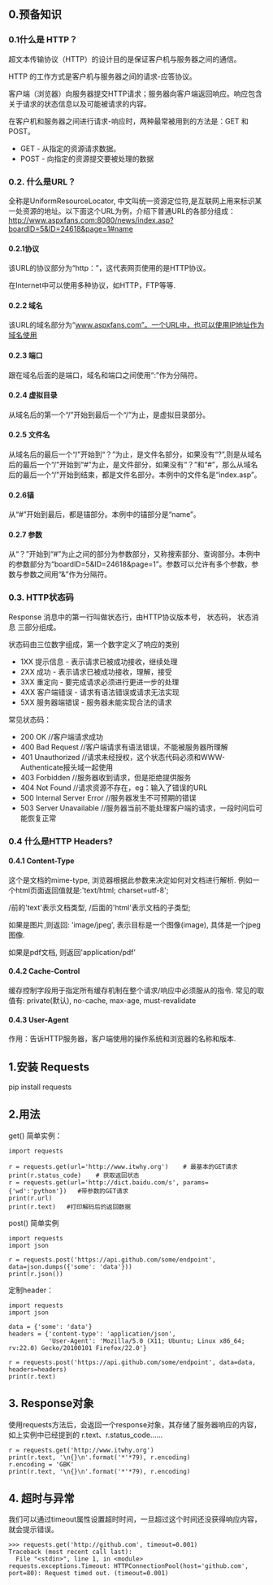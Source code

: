 ## 0.预备知识
###  0.1什么是 HTTP？

超文本传输协议（HTTP）的设计目的是保证客户机与服务器之间的通信。

HTTP 的工作方式是客户机与服务器之间的请求-应答协议。

客户端（浏览器）向服务器提交HTTP请求；服务器向客户端返回响应。响应包含关于请求的状态信息以及可能被请求的内容。

在客户机和服务器之间进行请求-响应时，两种最常被用到的方法是：GET 和 POST。

- GET - 从指定的资源请求数据。
- POST - 向指定的资源提交要被处理的数据

### 0.2. 什么是URL？
全称是UniformResourceLocator, 中文叫统一资源定位符,是互联网上用来标识某一处资源的地址。以下面这个URL为例，介绍下普通URL的各部分组成：http://www.aspxfans.com:8080/news/index.asp?boardID=5&ID=24618&page=1#name
#### 0.2.1协议
该URL的协议部分为“http：”，这代表网页使用的是HTTP协议。

在Internet中可以使用多种协议，如HTTP，FTP等等.
#### 0.2.2 域名
该URL的域名部分为“www.aspxfans.com”。一个URL中，也可以使用IP地址作为域名使用
#### 0.2.3 端口
跟在域名后面的是端口，域名和端口之间使用“:”作为分隔符。
#### 0.2.4 虚拟目录
从域名后的第一个“/”开始到最后一个“/”为止，是虚拟目录部分。
#### 0.2.5 文件名
从域名后的最后一个“/”开始到“？”为止，是文件名部分，如果没有“?”,则是从域名后的最后一个“/”开始到“#”为止，是文件部分，如果没有“？”和“#”，那么从域名后的最后一个“/”开始到结束，都是文件名部分。本例中的文件名是“index.asp”。
#### 0.2.6锚
从“#”开始到最后，都是锚部分。本例中的锚部分是“name”。
#### 0.2.7 参数
从“？”开始到“#”为止之间的部分为参数部分，又称搜索部分、查询部分。本例中的参数部分为“boardID=5&ID=24618&page=1”。参数可以允许有多个参数，参数与参数之间用“&”作为分隔符。
### 0.3. HTTP状态码
 Response 消息中的第一行叫做状态行，由HTTP协议版本号， 状态码， 状态消息 三部分组成。
 
 状态码由三位数字组成，第一个数字定义了响应的类别
- 1XX  提示信息 - 表示请求已被成功接收，继续处理
- 2XX  成功 - 表示请求已被成功接收，理解，接受
- 3XX  重定向 - 要完成请求必须进行更进一步的处理
- 4XX  客户端错误 -  请求有语法错误或请求无法实现
- 5XX  服务器端错误 -   服务器未能实现合法的请求

常见状态码：
- 200 OK                       //客户端请求成功
- 400 Bad Request             //客户端请求有语法错误，不能被服务器所理解
- 401 Unauthorized              //请求未经授权，这个状态代码必须和WWW-Authenticate报头域一起使用
- 403 Forbidden                //服务器收到请求，但是拒绝提供服务
- 404 Not Found                //请求资源不存在，eg：输入了错误的URL
- 500 Internal Server Error     //服务器发生不可预期的错误
- 503 Server Unavailable      //服务器当前不能处理客户端的请求，一段时间后可能恢复正常

### 0.4 什么是HTTP Headers?
#### 0.4.1 Content-Type
这个是文档的mime-type, 浏览器根据此参数来决定如何对文档进行解析. 例如一个html页面返回值就是:'text/html; charset=utf-8'; 

/前的'text'表示文档类型, /后面的'html'表示文档的子类型;

如果是图片,则返回: 'image/jpeg', 表示目标是一个图像(image), 具体是一个jpeg图像.

如果是pdf文档, 则返回'application/pdf'
#### 0.4.2 Cache-Control
缓存控制字段用于指定所有缓存机制在整个请求/响应中必须服从的指令. 常见的取值有: private(默认), no-cache, max-age, must-revalidate

#### 0.4.3 User-Agent
作用：告诉HTTP服务器，客户端使用的操作系统和浏览器的名称和版本.

## 1.安装 Requests
pip install requests
## 2.用法
get() 简单实例：
```python3
import requests
 
r = requests.get(url='http://www.itwhy.org')    # 最基本的GET请求
print(r.status_code)    # 获取返回状态
r = requests.get(url='http://dict.baidu.com/s', params={'wd':'python'})   #带参数的GET请求
print(r.url)
print(r.text)   #打印解码后的返回数据
```
post() 简单实例

```python3
import requests
import json
 
r = requests.post('https://api.github.com/some/endpoint', data=json.dumps({'some': 'data'}))
print(r.json())
```
定制header：

```python3
import requests
import json
 
data = {'some': 'data'}
headers = {'content-type': 'application/json',
           'User-Agent': 'Mozilla/5.0 (X11; Ubuntu; Linux x86_64; rv:22.0) Gecko/20100101 Firefox/22.0'}
 
r = requests.post('https://api.github.com/some/endpoint', data=data, headers=headers)
print(r.text)
```
## 3. Response对象
使用requests方法后，会返回一个response对象，其存储了服务器响应的内容，如上实例中已经提到的 r.text、r.status_code……

```python3
r = requests.get('http://www.itwhy.org')
print(r.text, '\n{}\n'.format('*'*79), r.encoding)
r.encoding = 'GBK'
print(r.text, '\n{}\n'.format('*'*79), r.encoding)
```
## 4. 超时与异常
我们可以通过timeout属性设置超时时间，一旦超过这个时间还没获得响应内容，就会提示错误。

```python3
>>> requests.get('http://github.com', timeout=0.001)
Traceback (most recent call last):
  File "<stdin>", line 1, in <module>
requests.exceptions.Timeout: HTTPConnectionPool(host='github.com', port=80): Request timed out. (timeout=0.001)
```
